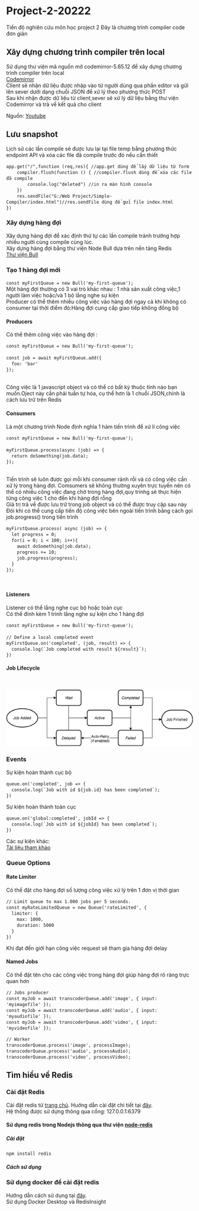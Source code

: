 # Project-2-20222
Tiến độ nghiên cứu môn học project 2
Đây là chương trình compiler code đơn giản
## Xây dựng chương trình compiler trên local
Sử dụng thư viện mã nguồn mở codemirror-5.65.12 để xây dựng chương trình compiler trên local<br>
[Codemirror](https://codemirror.net/)<br>
Client sẽ nhận dữ liệu được nhập vào từ người dùng qua phần editor và gửi lên sever dưới dạng chuỗi JSON để xử lý theo phương thức POST<br>
Sau khi nhận được dữ liệu từ client,sever sẽ xử lý dữ liệu bằng thư viện Codemirror và trả về kết quả cho client<br>

Nguồn: [Youtube](https://youtu.be/doS4X0NKnJk)
## Lưu snapshot
Lịch sử các lần compile sẽ được lưu lại tại file temp bằng phương thức endpoint API và xóa các file đã compile trước đó nếu cần thiết<br>

```
app.get("/",function (req,res){ //app.get dùng để lấy dữ liệu từ form
    compiler.flush(function () { //compiler.flush dùng để xóa các file đã compile
        console.log("deleted") //in ra màn hình console
    })
    res.sendFile("G:/Web Project/Simple-Compiler/index.html")//res.sendFile dùng để gửi file index.html
})
```
### Xây dựng hàng đợi 
Xây dựng hàng đợi để xác định thứ tự các lần compile tránh trường hợp nhiều người cùng compile cùng lúc.<br>
Xây dựng hàng đợi bằng thư viện Node Bull dựa trên nền tảng Redis<br>
[Thư viện Bull](https://optimalbits.github.io/bull/)<br>
### Tạo 1 hàng đợi mới<br>
`const myFirstQueue = new Bull('my-first-queue');`<br>
Một hàng đợi thường có 3 vai trò khác nhau : 1 nhà sản xuất công việc,1 người làm việc hoặc/và 1 bộ lắng nghe sự kiện<br>
Producer có thể thêm nhiều công việc vào hàng đợi ngay cả khi không có consumer tại thời điểm đó:Hàng đợi cung cấp giao tiếp không đồng bộ<br>
#### Producers<br>
Có thể thêm công việc vào hàng đợi :<br>
```
const myFirstQueue = new Bull('my-first-queue');

const job = await myFirstQueue.add({
  foo: 'bar'
});
```
<br>
Công việc là 1 javascript object và có thể có bất kỳ thuộc tính nào bạn muốn.Oject này cần phải tuần tự hóa, cụ thể hơn là 1 chuỗi JSON,chính là cách lưu trữ trên Redis <br>

#### Consumers<br>
Là một chương trình Node định nghĩa 1 hàm tiến trình để xử lí công việc<br>

```
const myFirstQueue = new Bull('my-first-queue');

myFirstQueue.process(async (job) => {
  return doSomething(job.data);
});
```
<br>
Tiến trình sẽ luôn được gọi mỗi khi consumer rảnh rỗi và có công việc cần xử lý trong hàng đợi.
Comsumers sẽ không thường xuyên trực tuyến nên có thể có nhiều công việc đang chờ trong hàng đợi,quy trinhg sẽ thực hiện từng công việc 1 cho đến khi hàng đợi rỗng<br>
Giá trị trả về được lưu trữ trong job object và có thể được truy cập sau này<br>
Đôi khi có thể cung cấp tiến độ công việc bên ngoài tiến trình bằng cách gọi job.progress() trong tiến trình<br>

```
myFirstQueue.process( async (job) => {
  let progress = 0;
  for(i = 0; i < 100; i++){
    await doSomething(job.data);
    progress += 10;
    job.progress(progress);
  }
});
``` 
<br>

#### Listeners<br>
Listener có thể lắng nghe cục bộ hoặc toàn cục<br>
Có thể đính kèm 1 trình lắng nghe sự kiện cho 1 hàng đợi<br>
```
const myFirstQueue = new Bull('my-first-queue');

// Define a local completed event
myFirstQueue.on('completed', (job, result) => {
  console.log(`Job completed with result ${result}`);
})
```
#### Job Lifecycle<br>
<br>

![Hình ảnh minh họa](./job-lifecycle.jpeg)<br>
### Events<br>
Sự kiện hoàn thành cục bộ<br>
```
queue.on('completed', job => {
  console.log(`Job with id ${job.id} has been completed`);
})
```
Sự kiện hoàn thành toàn cục<br>
```
queue.on('global:completed', jobId => {
  console.log(`Job with id ${jobId} has been completed`);
})
```
Các sự kiện khác:<br>
[Tài liệu tham khảo](https://github.com/OptimalBits/bull/blob/master/REFERENCE.md#eventsk)
### Queue Options<br>
#### Rate Limiter<br>
Có thể đặt cho hàng đợi số lượng công việc xử lý trên 1 đơn vị thời gian<br>
```
// Limit queue to max 1.000 jobs per 5 seconds.
const myRateLimitedQueue = new Queue('rateLimited', {
  limiter: {
    max: 1000,
    duration: 5000
  }
})
```
Khi đạt đến giới hạn công việc request sẽ tham gia hàng đợi delay<br>
#### Named Jobs<br>
Có thể đặt tên cho các công việc trong hàng đợi giúp hàng đợi rõ ràng trực quan hơn<br>
```
// Jobs producer
const myJob = await transcoderQueue.add('image', { input: 'myimagefile' });
const myJob = await transcoderQueue.add('audio', { input: 'myaudiofile' });
const myJob = await transcoderQueue.add('video', { input: 'myvideofile' });
```
```
// Worker
transcoderQueue.process('image', processImage);
transcoderQueue.process('audio', processAudio);
transcoderQueue.process('video', processVideo);
```
## Tìm hiểu về Redis<br>
### Cài đặt Redis
Cài đặt redis từ [trang chủ](https://github.com/MicrosoftArchive/redis/releases).
Huớng dẫn cài đặt chi tiết tại [đây](https://stackjava.com/redis/huong-dan-cai-dat-redis-server-tren-windows.html).<br>
Hệ thống được sử dựng thông qua cổng: 127.0.0.1:6379<br>
#### Sử dụng redis trong Nodejs thông qua thư viện [node-redis](https://github.com/redis/node-redis#installation)
##### Cài đặt
`npm install redis`<br>
##### Cách sử dụng

### Sử dụng docker để cài đặt redis 
Hướng dẫn cách sử dụng tại [đây](https://topdev.vn/blog/cai-dat-redis-su-dung-docker/).<br>
Sử dụng Docker Desktop và RedisInsight

